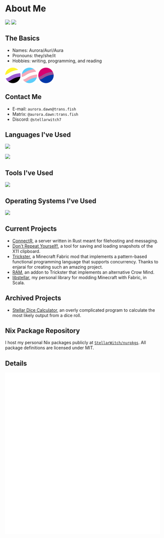 # About Me

![](https://github-readme-stats.vercel.app/api?username=StellarWitch7&theme=github_dark&hide_border=true&include_all_commits=true&count_private=true) [![](https://github-readme-streak-stats.herokuapp.com?user=StellarWitch7&theme=github-dark&hide_border=true&short_numbers=true&date_format=%5BY.%5Dn.j&mode=weekly&card_height=195&card_width=530)](https://git.io/streak-stats)

## The Basics

- Names: Aurora/Auri/Aura
- Pronouns: they/she/it
- Hobbies: writing, programming, and reading

<a href="https://pride-gen.rash.codes"><img src="https://raw.githubusercontent.com/StellarWitch7/StellarWitch7/main/enby.svg" width="50" height="50"></a>
<a href="https://pride-gen.rash.codes"><img src="https://raw.githubusercontent.com/StellarWitch7/StellarWitch7/main/trans.svg" width="50" height="50"></a>
<a href="https://pride-gen.rash.codes"><img src="https://raw.githubusercontent.com/StellarWitch7/StellarWitch7/main/bi.svg" width="50" height="50"></a>

## Contact Me
- E-mail: `aurora.dawn@trans.fish`
- Matrix: `@aurora.dawn:trans.fish`
- Discord: `@stellarwitch7`

## Languages I've Used

![](https://github-readme-stats.vercel.app/api/top-langs/?username=StellarWitch7&theme=github_dark&hide_border=true&include_all_commits=true&layout=compact)

[![](https://skillicons.dev/icons?i=rust,cs,scala,nix,java,bash,md,py,mysql,html,css)](https://skillicons.dev)

## Tools I've Used

[![](https://skillicons.dev/icons?i=git,neovim,visualstudio,vscode,rider,idea,clion,pycharm,octave,blender)](https://skillicons.dev)

## Operating Systems I've Used

[![](https://skillicons.dev/icons?i=nix,arch,windows)](https://skillicons.dev)

## Current Projects

- [ConnectR](https://github.com/StellarWitch7/connectr), a server written in Rust meant for filehosting and messaging.
- [Don't Repeat Yourself!](https://github.com/StellarWitch7/dont-repeat-yourself), a tool for saving and loading snapshots of the X11 clipboard. 
- [Trickster](https://github.com/enjarai/trickster), a Minecraft Fabric mod that implements a pattern-based functional programming language that supports concurrency. Thanks to enjarai for creating such an amazing project.
- [RAM](https://github.com/StellarWitch7/ram), an addon to Trickster that implements an alternative Crow Mind. 
- [libstellar](https://github.com/StellarWitch7/libstellar), my personal library for modding Minecraft with Fabric, in Scala. 

## Archived Projects

- [Stellar Dice Calculator](https://github.com/StellarWitch7/DiceCalculator), an overly complicated program to calculate the most likely output from a dice roll. 

## Nix Package Repository

I host my personal Nix packages publicly at [`StellarWitch/nurpkgs`](https://github.com/StellarWitch7/nurpkgs). All package definitions are licensed under MIT. 

## Details

[![](https://raw.githubusercontent.com/StellarWitch7/StellarWitch7/main/github-metrics.svg)](https://github.com/lowlighter/metrics)
